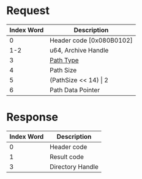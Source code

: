 # Request

| Index Word | Description                                          |
|------------|------------------------------------------------------|
| 0          | Header code \[0x080B0102\]                           |
| 1-2        | u64, Archive Handle                                  |
| 3          | [Path Type](Filesystem_services#PathType "wikilink") |
| 4          | Path Size                                            |
| 5          | (PathSize \<\< 14) \| 2                              |
| 6          | Path Data Pointer                                    |

# Response

| Index Word | Description      |
|------------|------------------|
| 0          | Header code      |
| 1          | Result code      |
| 3          | Directory Handle |